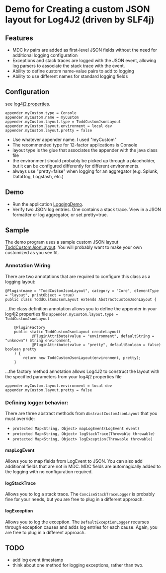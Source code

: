 # Demo for Creating a custom JSON layout for Log4J2 (driven by SLF4j)

## Features
 - MDC kv pairs are added as first-level JSON fields without the need for additional logging configuration
 - Exceptions and stack traces are logged with the JSON event, allowing log parsers to associate the stack trace with the event.
 - Ability to define custom name-value pairs to add to logging
 - Ability to use different names for standard logging fields

## Configuration

see [log4j2.properties](src/main/resources/log4j2.properties).

```
appender.myCustom.type = Console
appender.myCustom.name = myCustom
appender.myCustom.layout.type = ToddCustomJsonLayout
appender.myCustom.layout.environment = local dev
appender.myCustom.layout.pretty = false
```

- Use whatever appender name.  I used "myCustom"
- The recommended type for 12-factor applications is Console
- layout type is the glue that associates the appender with the java class file
- the environment should probably be picked up through a placeholder, but it can be configured differently for different environments.
- always use "pretty=false" when logging for an aggregator (e.g. Splunk, DataDog, Logstash, etc.)

## Demo

- Run the application [LoggingDemo](src/main/java/todd/customLogging/demo/LoggingDemo.java).
- Verify two JSON log entries.  One contains a stack trace.  View in a JSON formatter or log aggregator, or set pretty=true.

## Sample

The demo program uses a sample custom JSON layout [ToddCustomJsonLayout](src/main/java/todd/customLogging/sample/ToddCustomJsonLayout.java).  You will probably want to make your own customized as you see fit.

### Annotation Wiring
There are two annotations that are required to configure this class as a logging layout:

```
@Plugin(name = "ToddCustomJsonLayout", category = "Core", elementType = "layout", printObject = true)
public class ToddCustomJsonLayout extends AbstractCustomJsonLayout {
```

...the class definition annotation allows you to define the appender in your log4j2 properties file `appender.myCustom.layout.type = ToddCustomJsonLayout`

```
    @PluginFactory
    public static ToddCustomJsonLayout createLayout(
            @PluginAttribute(value = "environment", defaultString = "unknown") String environment,
            @PluginAttribute(value = "pretty", defaultBoolean = false) boolean pretty
    ) {
        return new ToddCustomJsonLayout(environment, pretty);
    }
```

...the factory method annotation allows Log4J2 to construct the layout with the specified parameters from your log4j2 properties file

```
appender.myCustom.layout.environment = local dev
appender.myCustom.layout.pretty = false
```

### Defining logger behavior:

There are three abstract methods from `AbstractCustomJsonLayout` that you must override:

- `protected Map<String, Object> mapLogEvent(LogEvent event)`
- `protected Map<String, Object> logStackTrace(Throwable throwable)`
- `protected Map<String, Object> logException(Throwable throwable)`

#### mapLogEvent
Allows you to map fields from LogEvent to JSON.  You can also add additional fields that are not in MDC.
MDC fields are automagically added to the logging with no configuration required.

#### logStackTrace
Allows you to log a stack trace.  The `ConciseStackTraceLogger` is probably fine for your needs, but you are free to plug in a different approach.

#### logException
Allows you to log the exception.  The `DefaultExceptionLogger` recurses through exception causes and adds log entries for each cause.  Again, you are free to plug in a different approach.

## TODO
 - add log event timestamp
 - think about one method for logging exceptions, rather than two.
